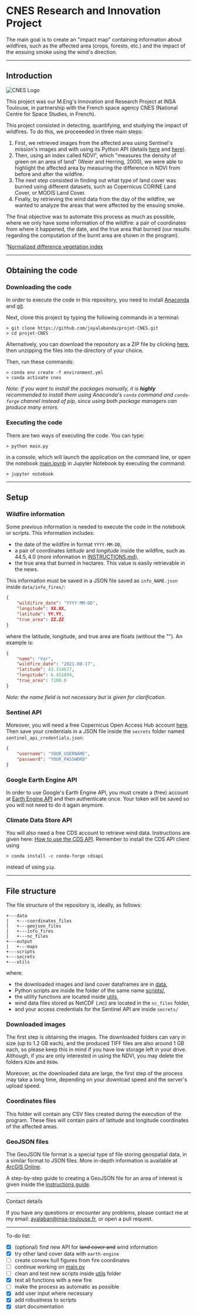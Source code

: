 # CNES Research and Innovation Project

The main goal is to create an "impact map" containing information about wildfires, such as the affected area (crops, forests, etc.) and the impact of the ensuing smoke using the wind's direction.

---

## Introduction

![CNES Logo](https://cnes.fr/sites/default/files/drupal/201708/image/is_logo_2017_logo_charte_carre_bleu_transparent.png)

This project was our M.Eng's Innovation and Research Project at INSA Toulouse, in partnership with the French space agency CNES (National Centre for Space Studies, in French).

This project consisted in detecting, quantifying, and studying the impact of wildfires. To do this, we proceeeded in three main steps:

1. First, we retrieved images from the affected area using Sentinel's mission's images and with using its Python API (details [here](https://github.com/sentinelsat/sentinelsat) and [here](https://sentinelsat.readthedocs.io/en/stable/)).
2. Then, using an index called NDVI¹, which "measures the density of green on an area of land" (Weier and Herring, 2000), we were able to highlight the affected area by measuring the difference in NDVI from before and after the wildfire.
3. The next step consisted in finding out what type of land cover was burned using different datasets, such as Copernicus CORINE Land Cover, or MODIS Land Cover.
4. Finally, by retrieving the wind data from the day of the wildfire, we wanted to analyze the areas that were affected by the ensuing smoke.

The final objective was to automate this process as much as possible, where we only have some information of the wildfire: a pair of coordinates from where it happened, the date, and the true area that burned (our results regarding the computation of the burnt area are shown in the program).

¹[Normalized difference vegetation index](https://en.wikipedia.org/wiki/Normalized_difference_vegetation_index)

---

## Obtaining the code

### Downloading the code

In order to execute the code in this repository, you need to install [Anaconda](https://www.anaconda.com/products/individual) and [git](https://git-scm.com/downloads).

Next, clone this project by typing the following commands in a terminal:

```console
> git clone https://github.com/jayalabanda/projet-CNES.git
> cd projet-CNES
```

Alternatively, you can download the repository as a ZIP file by clicking [here](https://github.com/jayalabanda/projet-CNES/archive/refs/heads/main.zip), then unzipping the files into the directory of your choice.

Then, run these commands:

```console
> conda env create -f environment.yml
> conda activate cnes
```

_Note: if you want to install the packages manually, it is **highly** recommended to install them using Anaconda's `conda` command and `conda-forge` channel instead of pip, since using both package managers can produce many errors._

### Executing the code

There are two ways of executing the code. You can type:

```console
> python main.py
```

in a console, which will launch the application on the command line, or open the notebook [main.ipynb](main.ipynb) in Jupyter Notebook by executing the command:

```console
> jupyter notebook
```

---

## Setup

### Wildfire information

Some previous information is needed to execute the code in the notebook or scripts. This information includes:

* the date of the wildfire in format `YYYY-MM-DD`,
* a pair of coordinates _latitude_ and _longitude_ inside the wildfire, such as $44.5, 4.0$ (more information in [INSTRUCTIONS.md](INTRUCTIONS.md)),
* the true area that burned in hectares. This value is easily retrievable in the news.

This information must be saved in a JSON file saved as `info_NAME.json` inside `data/info_fires/`:

```JSON
{
    "wildifire_date": "YYYY-MM-DD",
    "longitude": XX.XX,
    "latitude": YY.YY,
    "true_area": ZZ.ZZ
}
```

where the latitude, longitude, and true area are floats (without the ""). An example is:

```JSON
{
    "name": "Var",
    "wildfire_date": "2021-08-17",
    "latitude": 43.314677,
    "longitude": 6.451894,
    "true_area": 7100.0
}
```

_Note: the name field is not necessary but is given for clarification._

### Sentinel API

Moreover, you will need a free Copernicus Open Access Hub account [here](https://sentinelsat.readthedocs.io/en/latest/index.html). Then save your credentials in a JSON file inside the `secrets` folder named `sentinel_api_credentials.json`:

```JSON
{
    "username": "YOUR_USERNAME",
    "password": "YOUR_PASSWORD"
}
```

### Google Earth Engine API

In order to use Google's Earth Engine API, you must create a (free) account at [Earth Engine API](https://developers.google.com/earth-engine) and then authenticate once. Your token will be saved so you will not need to do it again anymore.

### Climate Data Store API

You will also need a free CDS account to retrieve wind data. Instructions are given here: [How to use the CDS API](https://cds.climate.copernicus.eu/api-how-to). Remember to install the CDS API client using

```console
> conda install -c conda-forge cdsapi
```

instead of using `pip`.

---

## File structure

The file structure of the repository is, ideally, as follows:

```console
+---data
|   +---coordinates_files
|   +---geojson_files
|   +---info_fires
|   +---nc_files
+---output
|   +---maps
+---scripts
+---secrets
+---utils
```

where:

* the downloaded images and land cover dataframes are in [data](data/),
* Python scripts are inside the folder of the same name [scripts/](scripts/),
* the utility functions are located inside [utils](utils/),
* wind data files stored as NetCDF (.nc) are located in the `nc_files` folder,
* and your access credentials for the Sentinel API are inside `secrets/`

### Downloaded images

The first step is obtaining the images. The downloaded folders can vary in size (up to 1.2 GB each), and the produced TIFF files are also around 1 GB each, so please keep this in mind if you have low storage left in your drive. Although, if you are only interested in using the NDVI, you may delete the folders `R20m` and `R60m`.

Moreover, as the downloaded data are large, the first step of the process may take a long time, depending on your download speed and the server's upload speed.

### Coordinates files

This folder will contain any CSV files created during the execution of the program. These files will contain pairs of latitude and longitude coordinates of the affected areas.

### GeoJSON files

The GeoJSON file format is a special type of file storing geospatial data, in a similar format to JSON files. More in-depth information is available at [ArcGIS Online](https://doc.arcgis.com/en/arcgis-online/reference/geojson.htm).

A step-by-step guide to creating a GeoJSON file for an area of interest is given inside the [instructions guide](INSTRUCTIONS.md).

---

Contact details

If you have any questions or encounter any problems, please contact me at my email: [ayalaban@insa-toulouse.fr](mailto:ayalaban@insa-toulouse.fr), or open a pull request.

---

To-do list:

* [x] (optional) find new API for ~~land cover and~~ wind information
* [x] try other land cover data with `earth-engine`
* [ ] create convex hull figures from fire coordinates
* [ ] continue working on [main.py](main.py)
* [ ] clean and test new scripts inside [utils](utils/) folder
* [x] test all functions with a new fire
* [ ] make the process as automatic as possible
* [x] add user input where necessary
* [x] add robustness to scripts
* [x] start documentation
